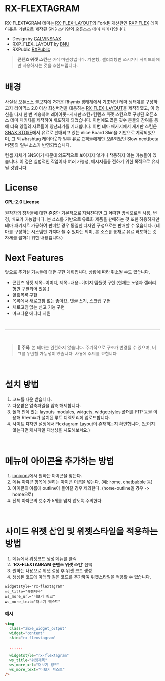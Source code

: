 # RX-FLEXTAGRAM
RX-FLEXTAGRAM 테마는 [RX-FLEX-LAYOUT](https://github.com/calvinsnax/rx-flex-layout)의 Fork된 개선판인 [RXP-FLEX](https://github.com/rx-public/rxp_flex) 레이아웃을 기반으로 제작된 SNS 스타일의 오픈소스 테마 패키지입니다.

- Design by [CALVINSNAX](https://calvisnax.com/blog)
- RXP_FLEX_LAYOUT by [BNU](https://github.com/bnu)
- RXPublic [RXPublic](https://github.com/rx-public)

> **콘텐츠 위젯 스킨**은 아직 미완성입니다. 기본형, 갤러리형만 쓰시거나 사이드바에만 사용하시는 것을 추천드립니다.

# 배경
사실상 오픈소스 불모지에 가까운 Rhymix 생태계에서 기초적인 테마 생태계를 구성하고자 라이믹스 2.0 이상 최신버전을 대응하는 [RX-FLEX-LAYOUT](https://github.com/calvinsnax/rx-flex-layout)을 제작하였고, 이 정신을 다시 한 번 계승하여 레이아웃+게시판 스킨+컨텐츠 위젯 스킨으로 구성된 오픈소스 테마 패키지를 제작하여 배포하게 되었습니다. 이번에도 많은 굇수 분들의 참여를 통해 더욱 양질의 자료들이 양산되기를 기대합니다. 이번 테마 패키지에서 게시판 스킨은 [SNAX STORE](https://store.calvinsnax.com)에서 유료로 판매되고 있는 Alice Board Skin을 기반으로 제작되었으며, 그 외 #hashtag 레이아웃과 일부 유료 고객들에게만 오픈되었던 Slow-next(beta 버전)의 일부 소스가 반영되었습니다.

컨셉 자체가 SNS이기 때문에 의도적으로 보여지지 않거나 작동하지 않는 기능들이 있습니다. 이 점은 실험적인 작업이자 여러 가능성, 메시지들을 전하기 위한 목적으로 유지될 것입니다.

# License
#### GPL-2.0 License

원작자의 창작물에 대한 존중만 기본적으로 지켜진다면 그 어떠한 방식으로든 사용, 변경, 배포가 가능합니다. 본 소스를 기반으로 유료화 제품을 판매하는 것 또한 허용하지만 테마 패키지로 가공하여 판매할 경우 동일한 디자인 구성으로는 판매할 수 없습니다. (테마를 구성하는 시스템만 가져다 쓸 수 있다는 의미, 본 소스를 통채로 유료 배포하는 것 자체를 금하기 위한 내용입니다.)

# Next Features

앞으로 추가될 기능들에 대한 구현 계획입니다. 상황에 따라 취소될 수도 있습니다.

- 콘텐츠 위젯 제목+이미지, 제목+내용+이미지 템플릿 구현 (현재는 노멀과 갤러리형만 구현되어 있음.)
- 알림목록 구현
- 목록에서 새로고침 없는 좋아요, 댓글 쓰기, 스크랩 구현
- 새로고침 없는 신고 기능 구현
- 마크다운 에디터 지원

<br/>

---

<br/>

> 🚨 **주의:** 본 테마는 완전하지 않습니다. 주기적으로 구조가 변경될 수 있으며, 버그를 동반할 가능성이 있습니다. 사용에 주의를 요합니다.

<br/>

# 설치 방법

1. 코드를 다운 받습니다.
2. 다운받은 압축파일을 압축 해제합니다.
3. 폴더 안에 있는 layouts, modules, widgets, widgetstyles 폴더를 FTP 등을 이용해 Rhymix가 설치된 루트 디렉토리에 업로드합니다.
4. 사이트 디자인 설정에서 Flextagram Layout이 존재하는지 확인합니다. (보이지 않는다면 캐시파일 재생성을 시도해보세요.)

<br/>

# 메뉴에 아이콘을 추가하는 방법

1. [ionicons](https://ionic.io/ionicons)에서 원하는 아이콘을 찾는다.
2. 메뉴 아이콘 항목에 원하는 아이콘 이름을 넣는다. (예: home, chatbubble 등)
3. 아이콘의 이름에 outline이 들어갈 경우 제외한다. (home-outline일 경우 -> home으로)
4. 전체 아이콘의 갯수가 5개를 넘지 않도록 주의한다.

<br/>

# 사이드 위젯 삽입 및 위젯스타일을 적용하는 방법

1. 메뉴에서 위젯코드 생성 메뉴를 클릭
2. **'RX-FLEXTAGRAM 콘텐츠 위젯 스킨'** 선택
3. 원하는 내용으로 위젯 설정 후 위젯 코드 생성
4. 생성된 코드에 아래와 같은 코드를 추가하여 위젯스타일을 적용할 수 있습니다.

```
widgetstyle="rx-flextagram"
ws_title="위젯제목"
ws_more_url="더보기 링크"
ws_more_text="더보기 텍스트"
```

#### 예시
```html
<img
  class="zbxe_widget_output"
  widget="content"
  skin="rx-flexstagram"
  
  ......

  widgetstyle="rx-flextagram"
  ws_title="위젯제목"
  ws_more_url="더보기 링크"
  ws_more_text="더보기 텍스트"
/>
```